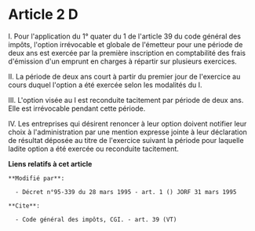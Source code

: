 # Article 2 D

I. Pour l'application du 1° quater du 1 de l'article 39 du code général des impôts, l'option irrévocable et globale de
l'émetteur pour une période de deux ans est exercée par la première inscription en comptabilité des frais d'émission d'un
emprunt en charges à répartir sur plusieurs exercices. 

II. La période de deux ans court à partir du premier jour de l'exercice au cours duquel l'option a été exercée selon les
modalités du I. 

III. L'option visée au I est reconduite tacitement par période de deux ans. Elle est irrévocable pendant cette période. 

IV. Les entreprises qui désirent renoncer à leur option doivent notifier leur choix à l'administration par une mention
expresse jointe à leur déclaration de résultat déposée au titre de l'exercice suivant la période pour laquelle ladite option
a été exercée ou reconduite tacitement.

**Liens relatifs à cet article**

	**Modifié par**:

	  - Décret n°95-339 du 28 mars 1995 - art. 1 () JORF 31 mars 1995

	**Cite**:

	  - Code général des impôts, CGI. - art. 39 (VT)
